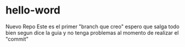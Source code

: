 # hello-word
Nuevo Repo
Este es el primer "branch que creo" espero que salga todo bien segun dice la guia y no tenga problemas al momento de realizar el "commit"
